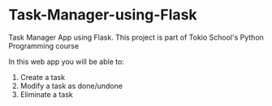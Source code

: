 # Task-Manager-using-Flask
Task Manager App using Flask. This project is part of Tokio School's Python Programming course

In this web app you will be able to:
1. Create a task
2. Modify a task as done/undone
3. Eliminate a task
